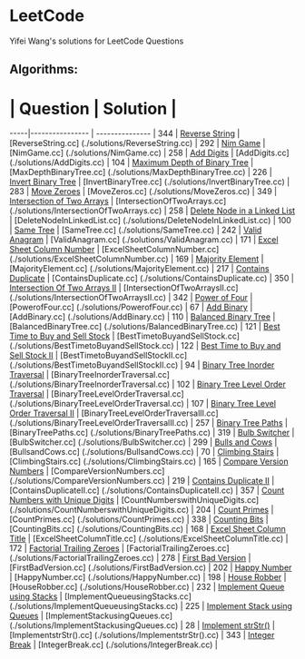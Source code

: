 # LeetCode
Yifei Wang's solutions for LeetCode Questions

## Algorithms:
 #  | Question           |  Solution       | 
 -----|---------------- | --------------- |
 344 | [Reverse String](https://leetcode.com/problems/reverse-string/) | [ReverseString.cc] (./solutions/ReverseString.cc) |
 292 | [Nim Game](https://leetcode.com/problems/nim-game/) | [NimGame.cc] (./solutions/NimGame.cc) |
 258 | [Add Digits](https://leetcode.com/problems/add-digits/) | [AddDigits.cc] (./solutions/AddDigits.cc) |
 104 | [Maximum Depth of Binary Tree](https://leetcode.com/problems/maximum-depth-of-binary-tree/) | [MaxDepthBinaryTree.cc] (./solutions/MaxDepthBinaryTree.cc) |
 226 | [Invert Binary Tree](https://leetcode.com/problems/invert-binary-tree/) | [InvertBinaryTree.cc] (./solutions/InvertBinaryTree.cc) |
 283 | [Move Zeroes](https://leetcode.com/problems/move-zeroes/) | [MoveZeros.cc] (./solutions/MoveZeros.cc) |
 349 | [Intersection of Two Arrays](https://leetcode.com/problems/intersection-of-two-arrays/) | [IntersectionOfTwoArrays.cc] (./solutions/IntersectionOfTwoArrays.cc) |
 258 | [Delete Node in a Linked List](https://leetcode.com/problems/delete-node-in-a-linked-list/) | [DeleteNodeInLinkedList.cc] (./solutions/DeleteNodeInLinkedList.cc) |
 100 | [Same Tree](https://leetcode.com/problems/same-tree/) | [SameTree.cc] (./solutions/SameTree.cc) |
 242 | [Valid Anagram](https://leetcode.com/problems/valid-anagram/) | [ValidAnagram.cc] (./solutions/ValidAnagram.cc) |
 171 | [Excel Sheet Column Number](https://leetcode.com/problems/excel-sheet-column-number/) | [ExcelSheetColumnNumber.cc] (./solutions/ExcelSheetColumnNumber.cc) |
 169 | [Majority Element](https://leetcode.com/problems/majority-element/) | [MajorityElement.cc] (./solutions/MajorityElement.cc) |
 217 | [Contains Duplicate](https://leetcode.com/problems/contains-duplicate/) | [ContainsDuplicate.cc] (./solutions/ContainsDuplicate.cc) |
 350 | [Intersection Of Two Arrays II](https://leetcode.com/problems/intersection-of-two-arrays-ii/) | [IntersectionOfTwoArraysII.cc] (./solutions/IntersectionOfTwoArraysII.cc) |
 342 | [Power of Four](https://leetcode.com/problems/power-of-four/) | [PowerofFour.cc] (./solutions/PowerofFour.cc) |
 67 | [Add Binary](https://leetcode.com/problems/add-binary/) | [AddBinary.cc] (./solutions/AddBinary.cc) |
 110 | [Balanced Binary Tree](https://leetcode.com/problems/balanced-binary-tree/) | [BalancedBinaryTree.cc] (./solutions/BalancedBinaryTree.cc) |
 121 | [Best Time to Buy and Sell Stock](https://leetcode.com/problems/best-time-to-buy-and-sell-stock/) | [BestTimetoBuyandSellStock.cc] (./solutions/BestTimetoBuyandSellStock.cc) |
 122 | [Best Time to Buy and Sell Stock II](https://leetcode.com/problems/best-time-to-buy-and-sell-stock-ii/) | [BestTimetoBuyandSellStockII.cc] (./solutions/BestTimetoBuyandSellStockII.cc) |
 94 | [Binary Tree Inorder Traversal](https://leetcode.com/problems/binary-tree-inorder-traversal/) | [BinaryTreeInorderTraversal.cc] (./solutions/BinaryTreeInorderTraversal.cc) |
 102 | [Binary Tree Level Order Traversal](https://leetcode.com/problems/binary-tree-level-order-traversal/) | [BinaryTreeLevelOrderTraversal.cc] (./solutions/BinaryTreeLevelOrderTraversal.cc) |
 107 | [Binary Tree Level Order Traversal II](https://leetcode.com/problems/binary-tree-level-order-traversal-ii/) | [BinaryTreeLevelOrderTraversalII.cc] (./solutions/BinaryTreeLevelOrderTraversalII.cc) |
 257 | [Binary Tree Paths](https://leetcode.com/problems/binary-tree-paths/) | [BinaryTreePaths.cc] (./solutions/BinaryTreePaths.cc) |
 319 | [Bulb Switcher](https://leetcode.com/problems/bulb-switcher/) | [BulbSwitcher.cc] (./solutions/BulbSwitcher.cc) |
 299 | [Bulls and Cows](https://leetcode.com/problems/bulls-and-cows/) | [BullsandCows.cc] (./solutions/BullsandCows.cc) |
 70 | [Climbing Stairs](https://leetcode.com/problems/climbing-stairs/) | [ClimbingStairs.cc] (./solutions/ClimbingStairs.cc) |
 165 | [Compare Version Numbers](https://leetcode.com/problems/compare-version-numbers/) | [CompareVersionNumbers.cc] (./solutions/CompareVersionNumbers.cc) |
 219 | [Contains Duplicate II](https://leetcode.com/problems/contains-duplicate-ii/) | [ContainsDuplicateII.cc] (./solutions/ContainsDuplicateII.cc) |
 357 | [Count Numbers with Unique Digits](https://leetcode.com/problems/count-numbers-with-unique-digits/) | [CountNumberswithUniqueDigits.cc] (./solutions/CountNumberswithUniqueDigits.cc) |
 204 | [Count Primes](https://leetcode.com/problems/count-primes/) | [CountPrimes.cc] (./solutions/CountPrimes.cc) |
  338 | [Counting Bits](https://leetcode.com/problems/counting-bits/) | [CountingBits.cc] (./solutions/CountingBits.cc) |
 168 | [Excel Sheet Column Title](https://leetcode.com/problems/excel-sheet-column-title/) | [ExcelSheetColumnTitle.cc] (./solutions/ExcelSheetColumnTitle.cc) |
 172 | [Factorial Trailing Zeroes](https://leetcode.com/problems/factorial-trailing-zeroes/) | [FactorialTrailingZeroes.cc] (./solutions/FactorialTrailingZeroes.cc) |
 278 | [First Bad Version](https://leetcode.com/problems/first-bad-version/) | [FirstBadVersion.cc] (./solutions/FirstBadVersion.cc) |
 202 | [Happy Number](https://leetcode.com/problems/happy-number/) | [HappyNumber.cc] (./solutions/HappyNumber.cc) |
 198 | [House Robber](https://leetcode.com/problems/house-robber/) | [HouseRobber.cc] (./solutions/HouseRobber.cc) |
 232 | [Implement Queue using Stacks](https://leetcode.com/problems/implement-queue-using-stacks/) | [ImplementQueueusingStacks.cc] (./solutions/ImplementQueueusingStacks.cc) |
 225 | [Implement Stack using Queues](https://leetcode.com/problems/implement-stack-using-queues/) | [ImplementStackusingQueues.cc] (./solutions/ImplementStackusingQueues.cc) |
 28 | [Implement strStr()](https://leetcode.com/problems/implement-strstr/) | [ImplementstrStr().cc] (./solutions/ImplementstrStr().cc) |
 343 | [Integer Break](https://leetcode.com/problems/integer-break/) | [IntegerBreak.cc] (./solutions/IntegerBreak.cc) |

